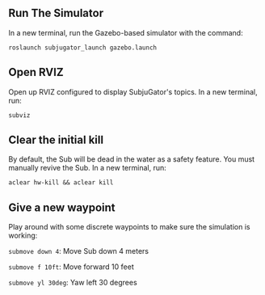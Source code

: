 ## Run The Simulator
In a new terminal, run the Gazebo-based simulator with the command:

```roslaunch subjugator_launch gazebo.launch```

## Open RVIZ
Open up RVIZ configured to display SubjuGator's topics. In a new terminal, run:

```subviz```

## Clear the initial kill
By default, the Sub will be dead in the water as a safety feature. You must manually revive the Sub. In a new terminal, run:

```aclear hw-kill && aclear kill```

## Give a new waypoint
Play around with some discrete waypoints to make sure the simulation is working:

```submove down 4```: Move Sub down 4 meters

```submove f 10ft```: Move forward 10 feet

```submove yl 30deg```: Yaw left 30 degrees

